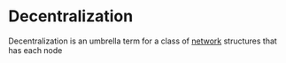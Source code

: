 # Decentralization

Decentralization is an umbrella term for a class of [network](/docs/glossary/network) structures that has each node